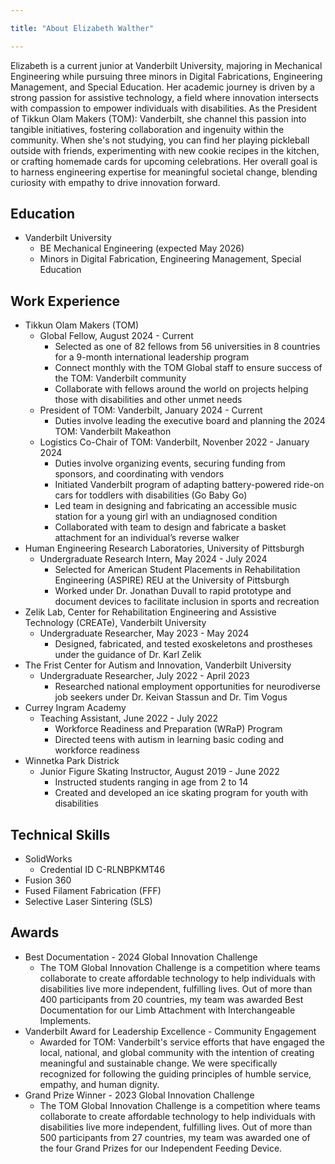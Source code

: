 ```yaml
---

title: "About Elizabeth Walther"

---
```



Elizabeth is a current junior at Vanderbilt University, majoring in Mechanical Engineering while pursuing three minors in Digital Fabrications, Engineering Management, and Special Education. Her academic journey is driven by a strong passion for assistive technology, a field where innovation intersects with compassion to empower individuals with disabilities. As the President of Tikkun Olam Makers (TOM): Vanderbilt, she channel this passion into tangible initiatives, fostering collaboration and ingenuity within the community. When she's not studying, you can find her playing pickleball outside with friends, experimenting with new cookie recipes in the kitchen, or crafting homemade cards for upcoming celebrations. Her overall goal is to harness engineering expertise for meaningful societal change, blending curiosity with empathy to drive innovation forward.

## Education

* Vanderbilt University
  * BE Mechanical Engineering (expected May 2026) 
  * Minors in Digital Fabrication, Engineering Management, Special Education

## Work Experience

* Tikkun Olam Makers (TOM)
  * Global Fellow, August 2024 - Current
    * Selected as one of 82 fellows from 56 universities in 8 countries for a 9-month international leadership program
    * Connect monthly with the TOM Global staff to ensure success of the TOM: Vanderbilt community
    * Collaborate with fellows around the world on projects helping those with disabilities and other unmet needs
  * President of TOM: Vanderbilt, January 2024 - Current
    * Duties involve leading the executive board and planning the 2024 TOM: Vanderbilt Makeathon
  * Logistics Co-Chair of TOM: Vanderbilt, Novenber 2022 - January 2024
    * Duties involve organizing events, securing funding from sponsors, and coordinating with vendors
    * Initiated Vanderbilt program of adapting battery-powered ride-on cars for toddlers with disabilities (Go Baby Go)
    * Led team in designing and fabricating an accessible music station for a young girl with an undiagnosed condition
    * Collaborated with team to design and fabricate a basket attachment for an individual’s reverse walker
* Human Engineering Research Laboratories, University of Pittsburgh
  * Undergraduate Research Intern, May 2024 - July 2024
    * Selected for American Student Placements in Rehabilitation Engineering (ASPIRE) REU at the University of Pittsburgh
    * Worked under Dr. Jonathan Duvall to rapid prototype and document devices to facilitate inclusion in sports and recreation
* Zelik Lab, Center for Rehabilitation Engineering and Assistive Technology (CREATe), Vanderbilt University
  * Undergraduate Researcher, May 2023 - May 2024
    * Designed, fabricated, and tested exoskeletons and prostheses under the guidance of Dr. Karl Zelik
* The Frist Center for Autism and Innovation, Vanderbilt University
  * Undergraduate Researcher, July 2022 - April 2023
    * Researched national employment opportunities for neurodiverse job seekers under Dr. Keivan Stassun and Dr. Tim Vogus
* Currey Ingram Academy
  * Teaching Assistant, June 2022 - July 2022
    * Workforce Readiness and Preparation (WRaP) Program
    * Directed teens with autism in learning basic coding and workforce readiness
* Winnetka Park Districk
  * Junior Figure Skating Instructor, August 2019 - June 2022
    * Instructed students ranging in age from 2 to 14
    * Created and developed an ice skating program for youth with disabilities

## Technical Skills

* SolidWorks
  * Credential ID C-RLNBPKMT46
* Fusion 360
* Fused Filament Fabrication (FFF)
* Selective Laser Sintering (SLS)

## Awards 

* Best Documentation - 2024 Global Innovation Challenge
  * The TOM Global Innovation Challenge is a competition where teams collaborate to create affordable technology to help individuals with disabilities live more independent, fulfilling lives. Out of more than 400 participants from 20 countries, my team was awarded Best Documentation for our Limb Attachment with Interchangeable Implements.
* Vanderbilt Award for Leadership Excellence - Community Engagement
  * Awarded for TOM: Vanderbilt's service efforts that have engaged the local, national, and global community with the intention of creating meaningful and sustainable change. We were specifically recognized for following the guiding principles of humble service, empathy, and human dignity.
* Grand Prize Winner - 2023 Global Innovation Challenge
  * The TOM Global Innovation Challenge is a competition where teams collaborate to create affordable technology to help individuals with disabilities live more independent, fulfilling lives. Out of more than 500 participants from 27 countries, my team was awarded one of the four Grand Prizes for our Independent Feeding Device.

